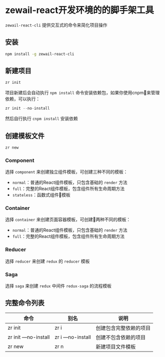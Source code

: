 # zewail-react开发环境的的脚手架工具
`zewail-react-cli` 提供交互式的命令来简化项目操作 
## 安装
```bash
npm install -g zewail-react-cli
```
## 新建项目
```bash
zr init
```
项目新建后会自动执行 `npm install` 命令安装依赖包，如果你使用cnpm来管理依赖，可以执行：
```js
zr init --no-install
```
然后自行执行 `cnpm install` 安装依赖

## 创建模板文件
```bash
zr new
```

### Component
选择 `component` 来创建独立组件模板，可创建三种不同的模板：
- `normal`：普通的React组件模板，只包含基础的 `render` 方法
- `full`：完整的React组件模板，包含组件所有生命周期方法
- `stateless`：函数式组件模板

### Container
选择 `container` 来创建页面容器模板，可创建两种不同的模板：
- `normal`：普通的React组件模板，只包含基础的 `render` 方法
- `full`：完整的React组件模板，包含组件所有生命周期方法

### Reducer
选择 `reducer` 来创建 `redux` 的 `reducer` 模板

### Saga
选择 `saga` 来创建 `redux` 中间件 `redux-saga` 的流程模板

## 完整命令列表


| 命令                  | 别名               | 说明          |
| ------------------- | ---------------- | ----------- |
| zr init             | zr i             | 创建包含完整依赖的项目 |
| zr init —no-install | zr i —no-install | 创建不包含依赖的项目  |
| zr new              | zr n             | 新建项目文件模板    |


